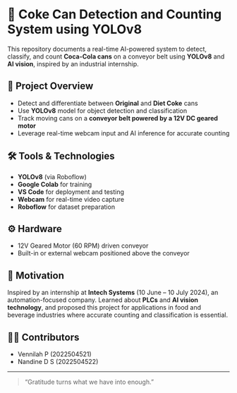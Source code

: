 # 🥤 Coke Can Detection and Counting System using YOLOv8

This repository documents a real-time AI-powered system to detect, classify, and count **Coca-Cola cans** on a conveyor belt using **YOLOv8** and **AI vision**, inspired by an industrial internship.

## 🚀 Project Overview
- Detect and differentiate between **Original** and **Diet Coke** cans
- Use **YOLOv8** model for object detection and classification
- Track moving cans on a **conveyor belt powered by a 12V DC geared motor**
- Leverage real-time webcam input and AI inference for accurate counting

## 🛠️ Tools & Technologies
- **YOLOv8** (via Roboflow)
- **Google Colab** for training
- **VS Code** for deployment and testing
- **Webcam** for real-time video capture
- **Roboflow** for dataset preparation

## ⚙️ Hardware
- 12V Geared Motor (60 RPM) driven conveyor
- Built-in or external webcam positioned above the conveyor

## 🎯 Motivation
Inspired by an internship at **Intech Systems** (10 June – 10 July 2024), an automation-focused company. Learned about **PLCs** and **AI vision technology**, and proposed this project for applications in food and beverage industries where accurate counting and classification is essential.

## 👩‍💻 Contributors
- Vennilah P (2022504521)  
- Nandine D S (2022504522)

---

> “Gratitude turns what we have into enough.”
